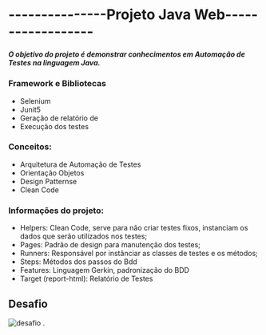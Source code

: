 # ---------------Projeto Java Web------------------

##### O objetivo do projeto é demonstrar conhecimentos em Automação de Testes na linguagem Java. 

### Framework e Bibliotecas

* Selenium
* Junit5
* Geração de relatório de
* Execução dos testes

### Conceitos:

* Arquitetura de Automação de Testes
* Orientação Objetos
* Design Patternse
* Clean Code

### Informações do projeto:
* Helpers: Clean Code, serve para não criar testes fixos, instanciam os dados que serão utilizados nos testes;
* Pages: Padrão de design para manutenção dos testes;
* Runners: Responsável por instânciar as classes de testes e os métodos;
* Steps: Métodos dos passos do Bdd
* Features: Linguagem Gerkin, padronização do BDD 
* Target (report-html): Relatório de Testes

## Desafio

![ desafio ](C:\Users\rosed\eclipse-workspace\javaweb\src\desafio.png) .
